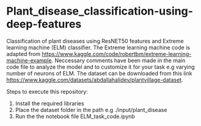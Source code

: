 # Plant_disease_classification-using-deep-features
Classification of plant diseases using ResNET50 features and Extreme learning machine (ELM) classifier. 
The Extreme learning machine code is adapted from https://www.kaggle.com/code/robertbm/extreme-learning-machine-example.
Neccessary comments have been made in the main code file to analyze the model and to customize it for your task e.g varying number of neurons of ELM.
The dataset can be downloaded from this link https://www.kaggle.com/datasets/abdallahalidev/plantvillage-dataset.

Steps to execute this repository:

1. Install the required libraries
2. Place the dataset folder in the path e.g ./input/plant_disease
3. Run the the notebook file ELM_task_code.ipynb
